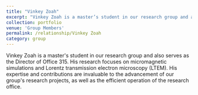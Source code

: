 ```yaml
---
title: "Vinkey Zoah"
excerpt: "Vinkey Zoah is a master’s student in our research group and also serves as the Director of Office 315, specializing in micromagnetic simulations and Lorentz transmission electron microscopy studies.<br/><img src='/images/zwk.jpg'>"
collection: portfolio
venue: 'Group Members'
permalink: /relationship/Vinkey Zoah
category: group
---
```


Vinkey Zoah is a master's student in our research group and also serves as the Director of Office 315. His research focuses on micromagnetic simulations and Lorentz transmission electron microscopy (LTEM). His expertise and contributions are invaluable to the advancement of our group's research projects, as well as the efficient operation of the research office.
